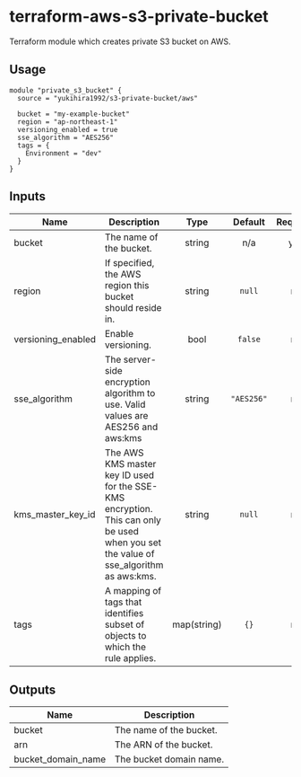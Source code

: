 # terraform-aws-s3-private-bucket
Terraform module which creates private S3 bucket on AWS.

## Usage

```hcl-terraform
module "private_s3_bucket" {
  source = "yukihira1992/s3-private-bucket/aws"

  bucket = "my-example-bucket"
  region = "ap-northeast-1"
  versioning_enabled = true
  sse_algorithm = "AES256"
  tags = {
    Environment = "dev"
  }
}
```

## Inputs

| Name | Description | Type | Default | Required |
|------|-------------|:----:|:-----:|:-----:|
| bucket | The name of the bucket. | string | n/a | yes |
| region | If specified, the AWS region this bucket should reside in. | string | `null` | no |
| versioning_enabled | Enable versioning. | bool | `false` | no |
| sse_algorithm | The server-side encryption algorithm to use. Valid values are AES256 and aws:kms | string | `"AES256"` | no |
| kms_master_key_id | The AWS KMS master key ID used for the SSE-KMS encryption. This can only be used when you set the value of sse_algorithm as aws:kms. | string | `null` | no |
| tags | A mapping of tags that identifies subset of objects to which the rule applies. | map(string) | `{}` | no |


## Outputs

| Name | Description |
|------|-------------|
| bucket | The name of the bucket. |
| arn | The ARN of the bucket. |
| bucket_domain_name | The bucket domain name. |
